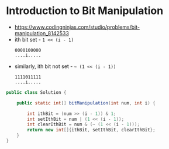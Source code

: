 # Introduction to Bit Manipulation

- https://www.codingninjas.com/studio/problems/bit-manipulation_8142533
- ith bit set - `1 << (i - 1)`
  ```
  0000100000
  ....i.....
  ```
- similarly, ith bit not set - `~ (1 << (i - 1))`
  ```
  1111011111
  ....i.....
  ```

```java
public class Solution {

    public static int[] bitManipulation(int num, int i) {

        int ithBit = (num >> (i - 1)) & 1;
        int setIthBit = num | (1 << (i - 1));
        int clearIthBit = num & (~ (1 << (i - 1)));
        return new int[]{ithBit, setIthBit, clearIthBit};
    }
}
```
